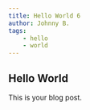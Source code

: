 ```yaml
---
title: Hello World 6
author: Johnny B.
tags:
    - hello
    - world
---
```


## Hello World
This is your blog post.
